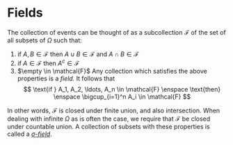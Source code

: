 # Fields

The collection of events can be thought of as a subcollection $\mathcal{F}$ of
the set of all subsets of $\Omega$ such that:
1. if $A, B \in \mathcal{F}$ then $A \cup B \in \mathcal{F}$ and $A \cap B \in
   \mathcal{F}$
2. if $A \in \mathcal{F}$ then $A^{c} \in \mathcal{F}$
3. $\empty \in \mathcal{F}$
Any collection which satisfies the above properties is a  *field.* It follows
that 
$$
\text{if } A_1, A_2, \ldots, A_n \in \mathcal{F} \enspace \text{then} \enspace
\bigcup_{i=1}^n A_i \in \mathcal{F}
$$

In other words, $\mathcal{F}$ is closed under finite union, and also
intersection. When dealing with infinite $\Omega$ as is often the case, we
require that $\mathcal{F}$ be closed under countable union. A collection of
subsets with these properties is called a *[$\sigma$-field](202210061621)*.
